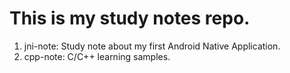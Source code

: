 # This is my study notes repo.
1. jni-note: Study note about my first Android Native Application. 
2. cpp-note: C/C++ learning samples.
